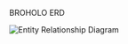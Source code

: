BROHOLO ERD 

![Entity Relationship Diagram](https://github.com/michaellbala/Portfolio/assets/87572013/c26d5fc1-675c-4f18-89e2-4ef8cf9b9c67)
